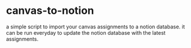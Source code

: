 # canvas-to-notion
a simple script to import your canvas assignments to a notion database. it can be run everyday to update the notion database with the latest assignments.

